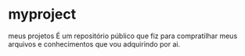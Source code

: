 # myproject
meus projetos
É um repositório público que fiz para compratilhar meus arquivos e conhecimentos que vou adquirindo por ai.
